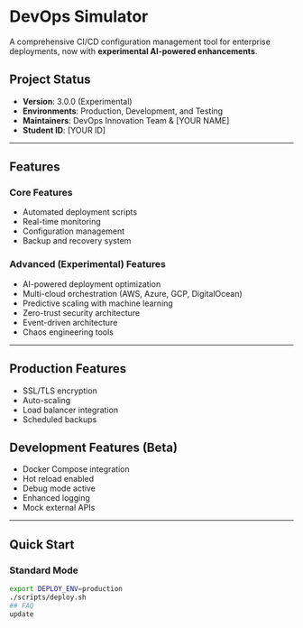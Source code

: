 # DevOps Simulator

A comprehensive CI/CD configuration management tool for enterprise deployments, now with **experimental AI-powered enhancements**.

## Project Status
- **Version**: 3.0.0 (Experimental)
- **Environments**: Production, Development, and Testing
- **Maintainers**: DevOps Innovation Team & [YOUR NAME]
- **Student ID**: [YOUR ID]

---

## Features

### Core Features
- Automated deployment scripts  
- Real-time monitoring  
- Configuration management  
- Backup and recovery system  

### Advanced (Experimental) Features
- AI-powered deployment optimization  
- Multi-cloud orchestration (AWS, Azure, GCP, DigitalOcean)  
- Predictive scaling with machine learning  
- Zero-trust security architecture  
- Event-driven architecture  
- Chaos engineering tools  

---

## Production Features
- SSL/TLS encryption  
- Auto-scaling  
- Load balancer integration  
- Scheduled backups  

## Development Features (Beta)
- Docker Compose integration  
- Hot reload enabled  
- Debug mode active  
- Enhanced logging  
- Mock external APIs  

---

## Quick Start

### Standard Mode
```bash
export DEPLOY_ENV=production
./scripts/deploy.sh
## FAQ
update
